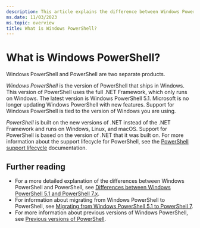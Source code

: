 ```yaml
---
description: This article explains the difference between Windows PowerShell and PowerShell.
ms.date: 11/03/2023
ms.topic: overview
title: What is Windows PowerShell?
---
```

# What is Windows PowerShell?

Windows PowerShell and PowerShell are two separate products.

_Windows PowerShell_ is the version of PowerShell that ships in Windows. This version of PowerShell
uses the full .NET Framework, which only runs on Windows. The latest version is Windows PowerShell
5.1. Microsoft is no longer updating Windows PowerShell with new features. Support for Windows
PowerShell is tied to the version of Windows you are using.

_PowerShell_ is built on the new versions of .NET instead of the .NET Framework and runs on Windows,
Linux, and macOS. Support for PowerShell is based on the version of .NET that it was built on. For
more information about the support lifecycle for PowerShell, see the
[PowerShell support lifecycle][01] documentation.

## Further reading

- For a more detailed explanation of the differences between Windows PowerShell and PowerShell, see
  [Differences between Windows PowerShell 5.1 and PowerShell 7.x][02].
- For information about migrating from Windows PowerShell to PowerShell, see
  [Migrating from Windows PowerShell 5.1 to PowerShell 7][03].
- For more information about previous versions of Windows PowerShell, see
  [Previous versions of PowerShell][04].

<!-- link references -->
[01]: ../install/PowerShell-Support-Lifecycle.md
[02]: ../whats-new/differences-from-windows-powershell.md
[03]: ../whats-new/Migrating-from-Windows-PowerShell-51-to-PowerShell-7.md
[04]: /previous-versions/powershell/scripting/overview
